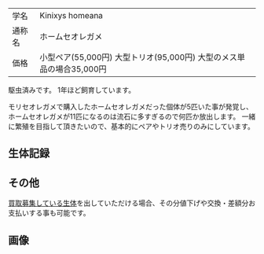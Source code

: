 |||
|:-|:-|
| 学名 | Kinixys homeana |
| 通称名 | ホームセオレガメ |
| 価格 | 小型ペア(55,000円) 大型トリオ(95,000円) 大型のメス単品の場合35,000円 |

駆虫済みです。
1年ほど飼育しています。

モリセオレガメで購入したホームセオレガメだった個体が5匹いた事が発覚し、
ホームセオレガメが11匹になるのは流石に多すぎるので何匹か放出します。
一緒に繁殖を目指して頂きたいので、基本的にペアやトリオ売りのみにしています。

## 生体記録

## その他

[買取募集している生体](/shopping/purchase-price-list)を出していただける場合、その分値下げや交換・差額分お支払いする事も可能です。

## 画像
